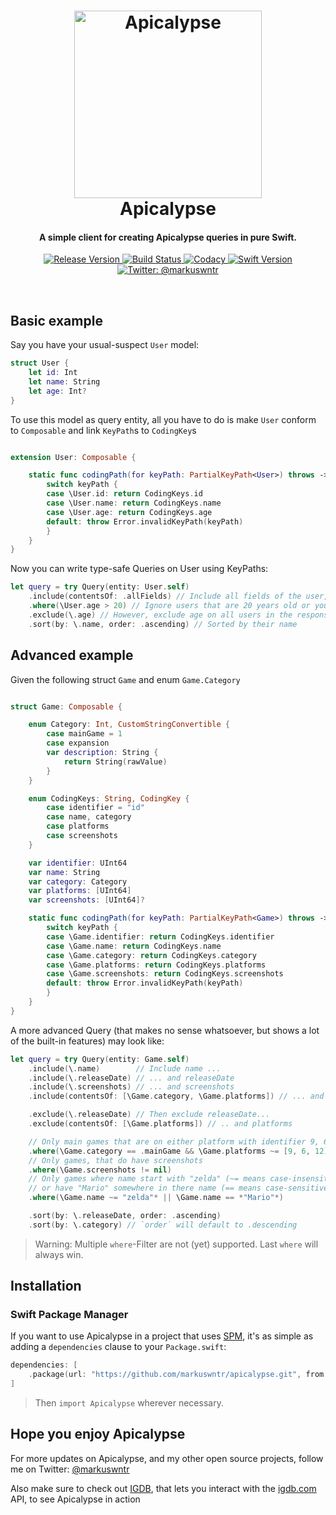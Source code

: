 <!-- markdownlint-disable MD002 MD033 MD041 -->
<h1 align="center">
  <a href="https://github.com/markuswntr/apicalypse">
    <img src="https://apicalypse.io/images/logo.png" width="300" max-width="50%" alt="Apicalypse" />
  </a>
  <br>Apicalypse <br>
</h1>

<h4 align="center">
    A simple client for creating Apicalypse queries in pure Swift.
</h4>

<p align="center">
    <a href="https://github.com/markuswntr/apicalypse/releases">
        <img src="https://img.shields.io/github/release/markuswntr/apicalypse.svg" alt="Release Version" />
    </a>
    <a href="https://travis-ci.com/markuswntr/apicalypse">
        <img src="https://travis-ci.com/markuswntr/apicalypse.svg?branch=master" alt="Build Status" />
    </a>
    <a href="https://www.codacy.com/app/markuswntr/apicalypse">
        <img src="https://api.codacy.com/project/badge/Grade/46ed2cb5ee3a43ba9450b56b209f5e25" alt="Codacy" />
    </a>
    <a href="https://swift.org">
        <img src="https://img.shields.io/badge/Swift-4.2-red.svg" alt="Swift Version" />
    </a>
    <a href="https://twitter.com/markuswntr">
        <img src="https://img.shields.io/badge/contact-@markuswntr-5AA9E7.svg" alt="Twitter: @markuswntr" />
    </a>
</p>
<br>
<!-- markdownlint-enable MD033 -->

## Basic example

Say you have your usual-suspect `User` model:

```swift
struct User {
    let id: Int
    let name: String
    let age: Int?
}
```

To use this model as query entity, all you have to do is make `User` conform to `Composable` and link `KeyPath`s to `CodingKey`s

```swift

extension User: Composable {

    static func codingPath(for keyPath: PartialKeyPath<User>) throws -> CodingKey {
        switch keyPath {
        case \User.id: return CodingKeys.id
        case \User.name: return CodingKeys.name
        case \User.age: return CodingKeys.age
        default: throw Error.invalidKeyPath(keyPath)
        }
    }
}
```

Now you can write type-safe Queries on User using KeyPaths:

```swift
let query = try Query(entity: User.self)
    .include(contentsOf: .allFields) // Include all fields of the user, i.e. `identifier`, `name` and `age`
    .where(\User.age > 20) // Ignore users that are 20 years old or younger
    .exclude(\.age) // However, exclude age on all users in the response
    .sort(by: \.name, order: .ascending) // Sorted by their name
```

## Advanced example

Given the following struct `Game` and enum `Game.Category`

```swift

struct Game: Composable {

    enum Category: Int, CustomStringConvertible {
        case mainGame = 1
        case expansion
        var description: String {
            return String(rawValue)
        }
    }

    enum CodingKeys: String, CodingKey {
        case identifier = "id"
        case name, category
        case platforms
        case screenshots
    }

    var identifier: UInt64
    var name: String
    var category: Category
    var platforms: [UInt64]
    var screenshots: [UInt64]?

    static func codingPath(for keyPath: PartialKeyPath<Game>) throws -> CodingKey {
        switch keyPath {
        case \Game.identifier: return CodingKeys.identifier
        case \Game.name: return CodingKeys.name
        case \Game.category: return CodingKeys.category
        case \Game.platforms: return CodingKeys.platforms
        case \Game.screenshots: return CodingKeys.screenshots
        default: throw Error.invalidKeyPath(keyPath)
        }
    }
}
```

A more advanced Query (that makes no sense whatsoever, but shows a lot of the built-in features) may look like:

```swift
let query = try Query(entity: Game.self)
    .include(\.name)        // Include name ...
    .include(\.releaseDate) // ... and releaseDate
    .include(\.screenshots) // ... and screenshots
    .include(contentsOf: [\Game.category, \Game.platforms]) // ... and category and platforms

    .exclude(\.releaseDate) // Then exclude releaseDate...
    .exclude(contentsOf: [\Game.platforms]) // .. and platforms

    // Only main games that are on either platform with identifier 9, 6 or 12
    .where(\Game.category == .mainGame && \Game.platforms ~= [9, 6, 12])
    // Only games, that do have screenshots
    .where(\Game.screenshots != nil)
    // Only games where name start with "zelda" (~= means case-insensitive)
    // or have "Mario" somewhere in there name (== means case-sensitive)
    .where(\Game.name ~= "zelda"* || \Game.name == *"Mario"*)

    .sort(by: \.releaseDate, order: .ascending)
    .sort(by: \.category) // `order` will default to .descending
```

> Warning: Multiple `where`-Filter are not (yet) supported. Last `where` will always win.

## Installation

### Swift Package Manager

If you want to use Apicalypse in a project that uses [SPM](https://swift.org/package-manager/),
it's as simple as adding a `dependencies` clause to your `Package.swift`:

``` swift
dependencies: [
    .package(url: "https://github.com/markuswntr/apicalypse.git", from: Version(1, 0, 0))
]
```

> Then `import Apicalypse` wherever necessary.

## Hope you enjoy Apicalypse

For more updates on Apicalypse, and my other open source projects,
follow me on Twitter: [@markuswntr](https://www.twitter.com/markuswntr)

Also make sure to check out [IGDB](https://github.com/markuswntr/igdb), that lets you interact
with the [igdb.com](https://igdb.com) API, to see Apicalypse in action
